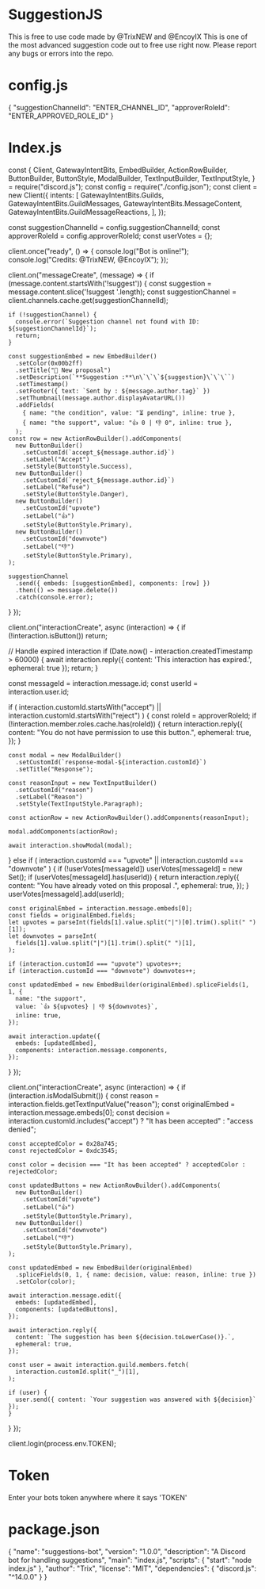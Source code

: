 # SuggestionJS
This is free to use code made by @TrixNEW and @EncoyIX
This is one of the most advanced suggestion code out to free use right now.
Please report any bugs or errors into the repo.

# config.js
{
  "suggestionChannelId": "ENTER_CHANNEL_ID",
  "approverRoleId": "ENTER_APPROVED_ROLE_ID"
}

# Index.js
const {
  Client,
  GatewayIntentBits,
  EmbedBuilder,
  ActionRowBuilder,
  ButtonBuilder,
  ButtonStyle,
  ModalBuilder,
  TextInputBuilder,
  TextInputStyle,
} = require("discord.js");
const config = require("./config.json");
const client = new Client({
  intents: [
    GatewayIntentBits.Guilds,
    GatewayIntentBits.GuildMessages,
    GatewayIntentBits.MessageContent,
    GatewayIntentBits.GuildMessageReactions,
  ],
});

const suggestionChannelId = config.suggestionChannelId;
const approverRoleId = config.approverRoleId;
const userVotes = {};

client.once("ready", () => {
  console.log("Bot is online!");
  console.log("Credits: @TrixNEW, @EncoyIX");
});

client.on("messageCreate", (message) => {
  if (message.content.startsWith('!suggest')) {
    const suggestion = message.content.slice('!suggest '.length);
    const suggestionChannel = client.channels.cache.get(suggestionChannelId);

    if (!suggestionChannel) {
      console.error(`Suggestion channel not found with ID: ${suggestionChannelId}`);
      return;
    }

    const suggestionEmbed = new EmbedBuilder()
      .setColor(0x00b2ff)
      .setTitle("📝 New proposal")
      .setDescription(`**Suggestion :**\n\`\`\`${suggestion}\`\`\``)
      .setTimestamp()
      .setFooter({ text: `Sent by : ${message.author.tag}` })
      .setThumbnail(message.author.displayAvatarURL())
      .addFields(
        { name: "the condition", value: "⏳ pending", inline: true },
        { name: "the support", value: "👍 0 | 👎 0", inline: true },
      );
    const row = new ActionRowBuilder().addComponents(
      new ButtonBuilder()
        .setCustomId(`accept_${message.author.id}`)
        .setLabel("Accept")
        .setStyle(ButtonStyle.Success),
      new ButtonBuilder()
        .setCustomId(`reject_${message.author.id}`)
        .setLabel("Refuse")
        .setStyle(ButtonStyle.Danger),
      new ButtonBuilder()
        .setCustomId("upvote")
        .setLabel("👍")
        .setStyle(ButtonStyle.Primary),
      new ButtonBuilder()
        .setCustomId("downvote")
        .setLabel("👎")
        .setStyle(ButtonStyle.Primary),
    );

    suggestionChannel
      .send({ embeds: [suggestionEmbed], components: [row] })
      .then(() => message.delete())
      .catch(console.error);
  } 
});

client.on("interactionCreate", async (interaction) => {
  if (!interaction.isButton()) return;

  // Handle expired interaction
  if (Date.now() - interaction.createdTimestamp > 60000) {
    await interaction.reply({ content: 'This interaction has expired.', ephemeral: true }); 
    return; 
  }

  const messageId = interaction.message.id;
  const userId = interaction.user.id;

  if (
    interaction.customId.startsWith("accept") ||
    interaction.customId.startsWith("reject")
  ) {
    const roleId = approverRoleId;
    if (!interaction.member.roles.cache.has(roleId)) {
      return interaction.reply({
        content: "You do not have permission to use this button.",
        ephemeral: true,
      });
    }

    const modal = new ModalBuilder()
      .setCustomId(`response-modal-${interaction.customId}`)
      .setTitle("Response");

    const reasonInput = new TextInputBuilder()
      .setCustomId("reason")
      .setLabel("Reason")
      .setStyle(TextInputStyle.Paragraph);

    const actionRow = new ActionRowBuilder().addComponents(reasonInput);

    modal.addComponents(actionRow);

    await interaction.showModal(modal);
  } else if (
    interaction.customId === "upvote" ||
    interaction.customId === "downvote"
  ) {
    if (!userVotes[messageId]) userVotes[messageId] = new Set();
    if (userVotes[messageId].has(userId)) {
      return interaction.reply({
        content: "You have already voted on this proposal .",
        ephemeral: true,
      });
    }
    userVotes[messageId].add(userId);

    const originalEmbed = interaction.message.embeds[0];
    const fields = originalEmbed.fields;
    let upvotes = parseInt(fields[1].value.split("|")[0].trim().split(" ")[1]);
    let downvotes = parseInt(
      fields[1].value.split("|")[1].trim().split(" ")[1],
    );

    if (interaction.customId === "upvote") upvotes++;
    if (interaction.customId === "downvote") downvotes++;

    const updatedEmbed = new EmbedBuilder(originalEmbed).spliceFields(1, 1, {
      name: "the support",
      value: `👍 ${upvotes} | 👎 ${downvotes}`,
      inline: true,
    });

    await interaction.update({
      embeds: [updatedEmbed],
      components: interaction.message.components,
    });
  }
});

client.on("interactionCreate", async (interaction) => {
  if (interaction.isModalSubmit()) {
    const reason = interaction.fields.getTextInputValue("reason");
    const originalEmbed = interaction.message.embeds[0];
    const decision = interaction.customId.includes("accept")
      ? "It has been accepted"
      : "access denied";

    const acceptedColor = 0x28a745;
    const rejectedColor = 0xdc3545;

    const color = decision === "It has been accepted" ? acceptedColor : rejectedColor;

    const updatedButtons = new ActionRowBuilder().addComponents(
      new ButtonBuilder()
        .setCustomId("upvote")
        .setLabel("👍")
        .setStyle(ButtonStyle.Primary),
      new ButtonBuilder()
        .setCustomId("downvote")
        .setLabel("👎")
        .setStyle(ButtonStyle.Primary),
    );

    const updatedEmbed = new EmbedBuilder(originalEmbed)
      .spliceFields(0, 1, { name: decision, value: reason, inline: true })
      .setColor(color);

    await interaction.message.edit({
      embeds: [updatedEmbed],
      components: [updatedButtons],
    });

    await interaction.reply({
      content: `The suggestion has been ${decision.toLowerCase()}.`,
      ephemeral: true,
    });

    const user = await interaction.guild.members.fetch(
      interaction.customId.split("_")[1],
    );

    if (user) {
      user.send({ content: `Your suggestion was answered with ${decision}` });
    }
  }
});



client.login(process.env.TOKEN);

# Token
Enter your bots token anywhere where it says 'TOKEN'

# package.json
{
    "name": "suggestions-bot",
    "version": "1.0.0",
    "description": "A Discord bot for handling suggestions",
    "main": "index.js",
    "scripts": {
      "start": "node index.js"
    },
    "author": "Trix",
    "license": "MIT",
    "dependencies": {
      "discord.js": "^14.0.0"
    }
  }
  
